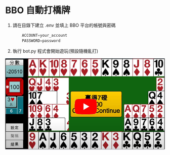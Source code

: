 # BBO 自動打橋牌

1. 請在目錄下建立 .env 並填上 BBO 平台的帳號與密碼

    ``` javascript
        ACCOUNT=your_account
        PASSWORD=password
    ```

2. 執行 bot.py 程式會開始遊玩(預設隨機亂打)

[![thumbnail](img/thumbnail.png)](https://www.youtube.com/watch?v=24GPf8A4Fmc)
